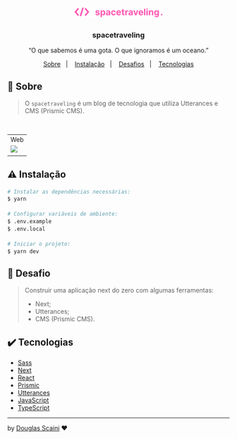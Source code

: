 <h1 align="center"><img src="./.github/logo.svg" width=200px"/></h1>

<h3 align="center">spacetraveling</h3>

<p align="center">“O que sabemos é uma gota. O que ignoramos é um oceano.”</p>

<p align="center">
  <a href="#about">Sobre</a>&nbsp;&nbsp;&nbsp;|&nbsp;&nbsp;&nbsp;
  <a href="#install">Instalação</a>&nbsp;&nbsp;&nbsp;|&nbsp;&nbsp;&nbsp;
  <a href="#challenge">Desafios</a>&nbsp;&nbsp;&nbsp;|&nbsp;&nbsp;&nbsp;
  <a href="#technologies">Tecnologias</a>
</p>

## :speech_balloon: Sobre <a name="about"></a>

> O `spacetraveling` é um blog de tecnologia que utiliza Utterances e CMS (Prismic CMS).

<br />
<table>
  <tr>
    <td colspan="1">Web</td>
  </tr>
  <tr>
    <td><img src="./.github/spacetraveling.gif" width=1000px /></td></td>
  </tr>
</table>

## :warning: Instalação <a name="install"></a>

```bash
# Instalar as dependências necessárias:
$ yarn

# Configurar variáveis de ambiente:
$ .env.example
$ .env.local

# Iniciar o projeto:
$ yarn dev
```

## :triangular_flag_on_post: Desafio <a name="challenge"></a>

> Construir uma aplicação next do zero com algumas ferramentas:
>
> - Next;
> - Utterances;
> - CMS (Prismic CMS).

## :heavy_check_mark: Tecnologias <a name="technologies"></a>

- [Sass](https://sass-lang.com/)
- [Next](https://nextjs.org/)
- [React](https://pt-br.reactjs.org/)
- [Prismic](https://prismic.io/)
- [Utterances](https://utteranc.es/)
- [JavaScript](https://developer.mozilla.org/pt-BR/docs/Web/JavaScript)
- [TypeScript](https://www.typescriptlang.org/)

---

by [Douglas Scaini](https://www.github.com/douglasscaini) ❤️
